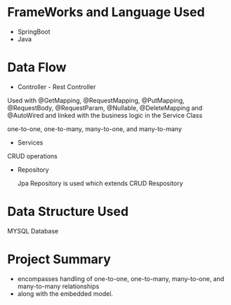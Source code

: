 # FrameWorks and Language Used
* SpringBoot
* Java

# Data Flow
* Controller - Rest Controller

Used with @GetMapping, @RequestMapping, @PutMapping, @RequestBody, @RequestParam, @Nullable, @DeleteMapping and @AutoWired and linked with the business logic in the Service Class

one-to-one, one-to-many, many-to-one, and many-to-many

* Services

CRUD operations

* Repository

  Jpa Repository is used which extends CRUD Respository
  
# Data Structure Used

MYSQL Database

# Project Summary

* encompasses handling of one-to-one, one-to-many, many-to-one, and many-to-many relationships
* along with the embedded model.

